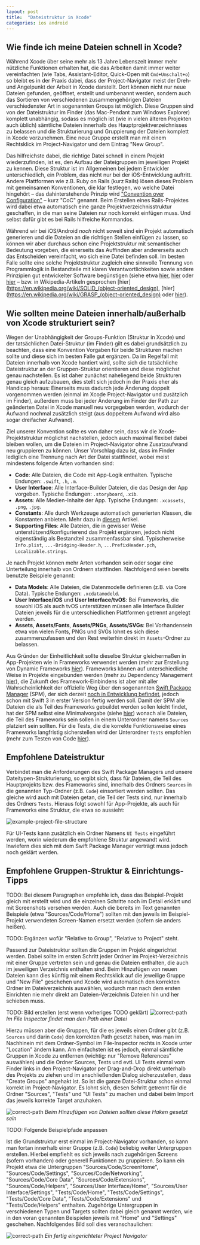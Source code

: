 ```yaml
---
layout: post
title:  "Dateistruktur in Xcode"
categories: ios android
---
```


## Wie finde ich meine Dateien schnell in Xcode?

Während Xcode über seine mehr als 13 Jahre Lebenszeit immer mehr nützliche Funktionen erhalten hat, die das Arbeiten damit immer weiter vereinfachten (wie Tabs, Assistant-Editor, Quick-Open mit `Cmd+Umschalt+o`) so bleibt es in der Praxis dabei, dass der Project-Navigator meist der Dreh- und Angelpunkt der Arbeit in Xcode darstellt. Dort können nicht nur neue Dateien gefunden, geöffnet, erstellt und umbenannt werden, sondern auch das Sortieren von verschiedenen zusammengehörigen Dateien verschiedenster Art in sogenannten Groups ist möglich. Diese Gruppen sind von der Dateistruktur im Finder (das Mac-Pendant zum Windows Explorer) komplett unabhängig, sodass es möglich ist (wie in vielen älteren Projekten auch üblich) sämtliche Dateien innerhalb des Hauptprojektverzeichnisses zu belassen und die Strukturierung und Gruppierung der Dateien komplett in Xcode vorzunehmen. Eine neue Gruppe erstellt man mit einem Rechtsklick im Project-Navigator und dem Eintrag "New Group".

Das hilfreichste dabei, die richtige Datei schnell in einem Projekt wiederzufinden, ist es, den Aufbau der Dateigruppen im jeweiligen Projekt zu kennen. Diese Struktur ist im Allgemeinen bei jedem Entwickler unterschiedlich, ein Problem, das nicht nur bei der iOS-Entwicklung auftritt. Andere Plattformen wie z.B. Ruby on Rails (kurz Rails) lösen dieses Problem mit gemeinsamen Konventionen, die klar festlegen, wo welche Datei hingehört – das dahinterstehende Prinzip wird ["Convention over Configuration"](https://en.wikipedia.org/wiki/Convention_over_configuration) – kurz "CoC" genannt. Beim Erstellen eines Rails-Projektes wird dabei etwa automatisch eine ganze Projektverzeichnisstruktur geschaffen, in die man seine Dateien nur noch korrekt einfügen muss. Und selbst dafür gibt es bei Rails hilfreiche Kommandos.

Während wir bei iOS/Android *noch* nicht soweit sind ein Projekt automatisch generieren und die Dateien an die richtigen Stellen einfügen zu lassen, so können wir aber durchaus schon eine Projektstruktur mit semantischer Bedeutung vorgeben, die einerseits das Auffinden aber andererseits auch das Entscheiden vereinfacht, wo sich eine Datei befinden soll. Im besten Falle sollte eine solche Projektstruktur zugleich eine sinnvolle Trennung von Programmlogik in Bestandteile mit klaren Verantwortlichkeiten sowie andere Prinzipien gut entwickelter Software begünstigen (siehe etwa [hier](http://www.oodesign.com/design-principles.html), [hier](https://msdn.microsoft.com/en-us/library/ee658124.aspx) oder [hier](http://code.tutsplus.com/tutorials/3-key-software-principles-you-must-understand--net-25161) – bzw. in Wikipedia-Artikeln gesprochen [hier](https://en.wikipedia.org/wiki/SOLID_(object-oriented_design), [hier](https://en.wikipedia.org/wiki/GRASP_(object-oriented_design) oder [hier](https://en.wikipedia.org/wiki/Don%27t_repeat_yourself)).


## Wie sollten meine Dateien innerhalb/außerhalb von Xcode strukturiert sein?

Wegen der Unabhängigkeit der Groups-Funktion (Struktur in Xcode) und der tatsächlichen Datei-Struktur (im Finder) gilt es dabei grundsätzlich zu beachten, dass eine Konvention Vorgaben für beide Strukturen machen sollte und diese sich im besten Falle gut ergänzen. Da im Regelfall mit Dateien innerhalb von Xcode hantiert wird, sollte sich die tatsächliche Dateistruktur an der Gruppen-Struktur orientieren und diese möglichst genau nachstellen. Es ist daher zunächst naheliegend beide Strukturen genau gleich aufzubauen, dies stellt sich jedoch in der Praxis eher als Handicap heraus: Einerseits muss dadurch jede Änderung doppelt vorgenommen werden (einmal im Xcode Project-Navigator und zusätzlich im Finder), außerdem muss bei jeder Änderung im Finder der Path zur geänderten Datei in Xcode manuell neu vorgegeben werden, wodurch der Aufwand nochmal zusätzlich steigt (aus doppeltem Aufwand wird also sogar dreifacher Aufwand).

Ziel unserer Konvention sollte es von daher sein, dass wir die Xcode-Projektstruktur möglichst nachstellen, jedoch auch maximal flexibel dabei bleiben wollen, um die Dateien im Project-Navigator ohne Zusatzaufwand neu gruppieren zu können. Unser Vorschlag dazu ist, dass im Finder lediglich eine Trennung nach Art der Datei stattfindet, wobei meist mindestens folgende Arten vorhanden sind:

* **Code**: Alle Dateien, die Code mit App-Logik enthalten. Typische Endungen: `.swift`, `.h`, `.m`.
* **User Interface**: Alle Interface-Builder Dateien, die das Design der App vorgeben. Typische Endungen: `.storyboard`, `.xib`.
* **Assets**: Alle Medien-Inhalte der App. Typische Endungen: `.xcassets`, `.png`, `.jpg`.
* **Constants**: Alle durch Werkzeuge automatisch generierten Klassen, die Konstanten anbieten. Mehr dazu in [diesem](#) Artikel.
* **Supporting Files**: Alle Dateien, die in gewisser Weise unterstützend/konfigurierend das Projekt ergänzen, jedoch nicht eigenständig als Bestandteil zusammenfassbar sind. Typischerweise `Info.plist`, `...-Bridging-Header.h`, `...PrefixHeader.pch`, `Localizable.strings`.

Je nach Projekt können mehr Arten vorhanden sein oder sogar eine Unterteilung innerhalb von Ordnern stattfinden. Nachfolgend seien bereits benutzte Beispiele genannt:

* **Data Models**: Alle Dateien, die Datenmodelle definieren (z.B. via Core Data). Typische Endungen: `.xcdatamodeld`.
* **User Interface/iOS** und **User Interface/tvOS**: Bei Frameworks, die sowohl iOS als auch tvOS unterstützen müssen alle Interface Builder Dateien jeweils für die unterschiedlichen Plattformen getrennt angelegt werden.
* **Assets**, **Assets/Fonts**, **Assets/PNGs**, **Assets/SVGs**: Bei Vorhandensein etwa von vielen Fonts, PNGs und SVGs lohnt es sich diese zusammenzufassen und den Rest weiterhin direkt im `Assets`-Ordner zu belassen.

Aus Gründen der Einheitlichkeit sollte dieselbe Struktur gleichermaßen in App-Projekten wie in Frameworks verwendet werden (mehr zur Erstellung von Dynamic Frameworks [hier](#)). Frameworks können auf unterschiedliche Weise in Projekte eingebunden werden (mehr zu Dependency Management [hier](#)), die Zukunft des Framework-Einbindens ist aber mit aller Wahrscheinlichkeit der offizielle Weg über den sogenannten [Swift Package Manager](https://swift.org/package-manager/) (SPM), der sich derzeit [noch in Entwicklung befindet](https://github.com/apple/swift-package-manager), jedoch schon mit Swift 3 in erster Version fertig werden soll. Damit der SPM alle Dateien die als Teil des Frameworks gebuildet werden sollen leicht findet, hat der SPM selbst eine Minimalvorgabe (siehe [hier](https://github.com/apple/swift-package-manager/blob/master/Documentation/SourceLayouts.md)) wonach alle Dateien, die Teil des Frameworks sein sollen in einem Unterordner namens `Sources` platziert sein sollten. Für die Tests, die die korrekte Funktionsweise eines Frameworks langfristig sicherstellen wird der Unterordner `Tests` empfohlen (mehr zum Testen von Code [hier](#)).


## Empfohlene Dateistruktur

Verbindet man die Anforderungen des Swift Package Managers und unsere Dateitypen-Strukturierung, so ergibt sich, dass für Dateien, die Teil des Hauptprojekts bzw. des Frameworks sind, innerhalb des Ordners `Sources` in die genannten Typ-Ordner (z.B. `Code`) einsortiert werden sollten. Das gleiche wird auch mit Dateien getan, die Teil der Tests sind, nur innerhalb des Ordners `Tests`. Hieraus folgt sowohl für App-Projekte, als auch für Frameworks eine Struktur, die etwa so aussieht:

![example-project-file-structure](public/images/xcode-file-structure/example-project-file-structure.png)

Für UI-Tests kann zusätzlich ein Ordner Namens `UI Tests` eingeführt werden, worin wiederum die empfohlene Struktur angewandt wird. Inwiefern dies sich mit dem Swift Package Manager verträgt muss jedoch noch geklärt werden.

## Empfohlene Gruppen-Struktur & Einrichtungs-Tipps

TODO: Bei diesem Paragraphen empfehle ich, dass das Beispiel-Projekt gleich mit erstellt wird und die einzelnen Schritte noch im Detail erklärt und mit Screenshots versehen werden. Auch die bereits im Text genannten Beispiele (etwa "Sources/Code/Home") sollten mit den jeweils im Beispiel-Projekt verwendeten Screen-Namen ersetzt werden (sofern sie anders heißen).

TODO: Ergänzen wofür "Relative to Group", "Relative to Project" steht.

Passend zur Dateistruktur sollten die Gruppen im Projekt eingerichtet werden. Dabei sollte im ersten Schritt jeder Ordner im Projekt-Verzeichnis mit einer Gruppe vertreten sein und genau die Dateien enthalten, die auch im jeweiligen Verzeichnis enthalten sind. Beim Hinzufügen von neuen Dateien kann dies künftig mit einem Rechtsklick auf die jeweilige Gruppe und "New File" geschehen und Xcode wird automatisch den korrekten Ordner im Dateiverzeichnis auswählen, wodurch man nach dem ersten Einrichten nie mehr direkt am Dateien-Verzeichnis Dateien hin und her schieben muss.

TODO: Bild erstellen (erst wenn vorheriges TODO geklärt)
![correct-path](public/images/xcode-file-structure/correct-path.png)
*Im File Inspector findet man den Path einer Datei*

Hierzu müssen aber die Gruppen, für die es jeweils einen Ordner gibt (z.B. `Sources` und darin `Code`) den korrekten Path gesetzt haben, was man im Nachhinein mit dem Ordner-Symbol im File-Inspector rechts in Xcode unter "Location" ändern kann. Am einfachsten ist es jedoch, einmal sämtliche Gruppen in Xcode zu entfernen (wichtig: nur "Remove References" auswählen) und die Ordner Sources, Tests und evtl. UI Tests einmal vom Finder links in den Project-Navigator per Drag-and-Drop direkt unterhalb des Projekts zu ziehen und im anschließenden Dialog sicherzustellen, dass "Create Groups" angehakt ist. So ist die ganze Datei-Struktur schon einmal korrekt im Project-Navigator. Es lohnt sich, diesen Schritt getrennt für die Ordner "Sources", "Tests" und "UI Tests" zu machen und dabei beim Import das jeweils korrekte Target anzuhaken.

![correct-path](public/images/xcode-file-structure/add-files.png)
*Beim Hinzufügen von Dateien sollten diese Haken gesetzt sein*

TODO: Folgende Beispielpfade anpassen

Ist die Grundstruktur erst einmal im Project-Navigator vorhanden, so kann man fortan innerhalb einer Gruppe (z.B. `Code`) beliebig weiter Untergruppen erstellen. Hierbei empfiehlt es sich jeweils nach zugehörigen Screens (sofern vorhanden) oder generell Funktionen zu gruppieren. So kann ein Projekt etwa die Untergruppen "Sources/Code/ScreenHome", "Sources/Code/Settings", "Sources/Code/Networking", "Sources/Code/Core Data", "Sources/Code/Extensions", "Sources/Code/Helpers", "Sources/User Interface/Home", "Sources/User Interface/Settings", "Tests/Code/Home", "Tests/Code/Settings", "Tests/Code/Core Data", "Tests/Code/Extensions" und "Tests/Code/Helpers" enthalten. Zugehörige Untergruppen in verschiedenen Typen und Targets sollten dabei gleich genannt werden, wie in den voran genannten Beispielen jeweils mit "Home" und "Settings" geschehen. Nachfolgendes Bild soll dies veranschaulichen:

![correct-path](public/images/xcode-file-structure/xcode-project-navigator.png)
*Ein fertig eingerichteter Project Navigator*
